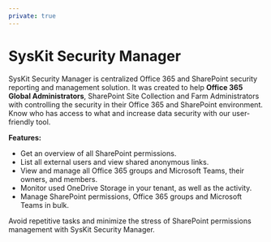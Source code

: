 ```yaml
---
private: true
---
```


# SysKit Security Manager

SysKit Security Manager is centralized Office 365 and SharePoint security reporting and management solution. It was created to help **Office 365 Global Administrators**, SharePoint Site Collection and Farm Administrators with controlling the security in their Office 365 and SharePoint environment. Know who has access to what and increase data security with our user-friendly tool.

**Features:**

* Get an overview of all SharePoint permissions.
* List all external users and view shared anonymous links.
* View and manage all Office 365 groups and Microsoft Teams, their owners, and members.
* Monitor used OneDrive Storage in your tenant, as well as the activity.
* Manage SharePoint permissions, Office 365 groups and Microsoft Teams in bulk.

Avoid repetitive tasks and minimize the stress of SharePoint permissions management with SysKit Security Manager.



